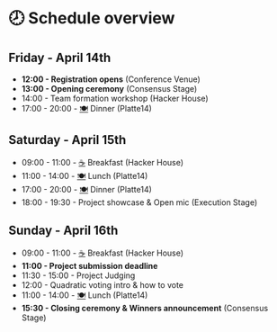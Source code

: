 # 🕗 Schedule overview

## **Friday - April 14th**

* **12:00 - Registration opens** (Conference Venue)
* **13:00 - Opening ceremony** (Consensus Stage)
* 14:00 - Team formation workshop (Hacker House)
* 17:00 - 20:00 - [🍽️](https://emojipedia.org/emoji/%F0%9F%8D%BD%EF%B8%8F/) Dinner (Platte14)

## **Saturday - April 15th**

* 09:00 - 11:00 - [☕](https://emojipedia.org/hot-beverage/) Breakfast (Hacker House)
* 11:00 - 14:00 - [🍽️](https://emojipedia.org/emoji/%F0%9F%8D%BD%EF%B8%8F/) Lunch (Platte14)
* 17:00 - 20:00 - [🍽️](https://emojipedia.org/emoji/%F0%9F%8D%BD%EF%B8%8F/) Dinner (Platte14)
* 18:00 - 19:30 - Project showcase & Open mic (Execution Stage)

## **Sunday - April 16th**

* 09:00 - 11:00 - [☕](https://emojipedia.org/hot-beverage/) Breakfast (Hacker House)
* **11:00 - Project submission deadline**
* 11:30 - 15:00 - Project Judging
* 12:00 - Quadratic voting intro & how to vote
* 11:00 - 14:00 - [🍽️](https://emojipedia.org/emoji/%F0%9F%8D%BD%EF%B8%8F/) Lunch (Platte14)
* **15:30 - Closing ceremony & Winners announcement** (Consensus Stage)

